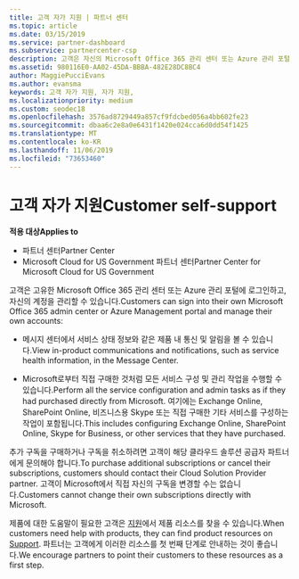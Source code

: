 ```yaml
---
title: 고객 자가 지원 | 파트너 센터
ms.topic: article
ms.date: 03/15/2019
ms.service: partner-dashboard
ms.subservice: partnercenter-csp
description: 고객은 자신의 Microsoft Office 365 관리 센터 또는 Azure 관리 포털에 로그인 하 고 자신의 계정을 관리할 수 있습니다. 추가 구독을 구매하거나 구독을 취소하려면 고객이 해당 클라우드 솔루션 공급자 파트너에게 문의해야 합니다.
ms.assetid: 980116E0-AA02-45DA-BBBA-482E28DC8BC4
author: MaggiePucciEvans
ms.author: evansma
keywords: 고객 자가 지원, 자가 지원,
ms.localizationpriority: medium
ms.custom: seodec18
ms.openlocfilehash: 3576ad8729449a857cf9fdcbed056a4bb602fe23
ms.sourcegitcommit: dbaa6c2e8a0e6431f1420e024cca6d0dd54f1425
ms.translationtype: MT
ms.contentlocale: ko-KR
ms.lasthandoff: 11/06/2019
ms.locfileid: "73653460"
---
```

# <a name="customer-self-support"></a><span data-ttu-id="7ea69-105">고객 자가 지원</span><span class="sxs-lookup"><span data-stu-id="7ea69-105">Customer self-support</span></span>

<span data-ttu-id="7ea69-106">**적용 대상**</span><span class="sxs-lookup"><span data-stu-id="7ea69-106">**Applies to**</span></span>

-  <span data-ttu-id="7ea69-107">파트너 센터</span><span class="sxs-lookup"><span data-stu-id="7ea69-107">Partner Center</span></span>
-  <span data-ttu-id="7ea69-108">Microsoft Cloud for US Government 파트너 센터</span><span class="sxs-lookup"><span data-stu-id="7ea69-108">Partner Center for Microsoft Cloud for US Government</span></span>


<span data-ttu-id="7ea69-109">고객은 고유한 Microsoft Office 365 관리 센터 또는 Azure 관리 포털에 로그인하고, 자신의 계정을 관리할 수 있습니다.</span><span class="sxs-lookup"><span data-stu-id="7ea69-109">Customers can sign into their own Microsoft Office 365 admin center or Azure Management portal and manage their own accounts:</span></span>

-   <span data-ttu-id="7ea69-110">메시지 센터에서 서비스 상태 정보와 같은 제품 내 통신 및 알림을 볼 수 있습니다.</span><span class="sxs-lookup"><span data-stu-id="7ea69-110">View in-product communications and notifications, such as service health information, in the Message Center.</span></span>

-   <span data-ttu-id="7ea69-111">Microsoft로부터 직접 구매한 것처럼 모든 서비스 구성 및 관리 작업을 수행할 수 있습니다.</span><span class="sxs-lookup"><span data-stu-id="7ea69-111">Perform all the service configuration and admin tasks as if they had purchased directly from Microsoft.</span></span> <span data-ttu-id="7ea69-112">여기에는 Exchange Online, SharePoint Online, 비즈니스용 Skype 또는 직접 구매한 기타 서비스를 구성하는 작업이 포함됩니다.</span><span class="sxs-lookup"><span data-stu-id="7ea69-112">This includes configuring Exchange Online, SharePoint Online, Skype for Business, or other services that they have purchased.</span></span>

<span data-ttu-id="7ea69-113">추가 구독을 구매하거나 구독을 취소하려면 고객이 해당 클라우드 솔루션 공급자 파트너에게 문의해야 합니다.</span><span class="sxs-lookup"><span data-stu-id="7ea69-113">To purchase additional subscriptions or cancel their subscriptions, customers should contact their Cloud Solution Provider partner.</span></span> <span data-ttu-id="7ea69-114">고객이 Microsoft에서 직접 자신의 구독을 변경할 수는 없습니다.</span><span class="sxs-lookup"><span data-stu-id="7ea69-114">Customers cannot change their own subscriptions directly with Microsoft.</span></span>

<span data-ttu-id="7ea69-115">제품에 대한 도움말이 필요한 고객은 [지원](https://partnercenter.microsoft.com/partner/support)에서 제품 리소스를 찾을 수 있습니다.</span><span class="sxs-lookup"><span data-stu-id="7ea69-115">When customers need help with products, they can find product resources on [Support](https://partnercenter.microsoft.com/partner/support).</span></span> <span data-ttu-id="7ea69-116">파트너는 고객에게 이러한 리소스를 첫 번째 단계로 안내하는 것이 좋습니다.</span><span class="sxs-lookup"><span data-stu-id="7ea69-116">We encourage partners to point their customers to these resources as a first step.</span></span>

 

 



